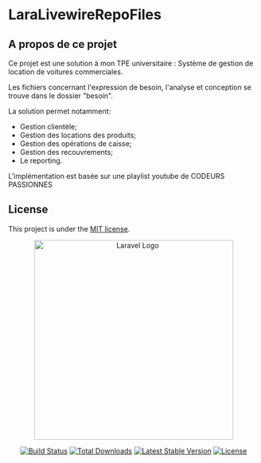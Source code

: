 # LaraLivewireRepoFiles

## A propos de ce projet

Ce projet est une solution à mon TPE universitaire : Système de gestion de location de voitures commerciales.

Les fichiers concernant l'expression de besoin, l'analyse et conception se trouve dans le dossier "besoin".

La solution permet notamment: 

- Gestion clientèle;
- Gestion des locations des produits;
- Gestion des opérations de caisse;
- Gestion des recouvrements;
- Le reporting.

L'implémentation est basée sur une playlist youtube de CODEURS PASSIONNES

## License

This project is under the [MIT license](https://opensource.org/licenses/MIT).

<p align="center"><a href="https://laravel.com" target="_blank"><img src="https://raw.githubusercontent.com/laravel/art/master/logo-lockup/5%20SVG/2%20CMYK/1%20Full%20Color/laravel-logolockup-cmyk-red.svg" width="400" alt="Laravel Logo"></a></p>

<p align="center">
<a href="https://travis-ci.org/laravel/framework"><img src="https://travis-ci.org/laravel/framework.svg" alt="Build Status"></a>
<a href="https://packagist.org/packages/laravel/framework"><img src="https://img.shields.io/packagist/dt/laravel/framework" alt="Total Downloads"></a>
<a href="https://packagist.org/packages/laravel/framework"><img src="https://img.shields.io/packagist/v/laravel/framework" alt="Latest Stable Version"></a>
<a href="https://packagist.org/packages/laravel/framework"><img src="https://img.shields.io/packagist/l/laravel/framework" alt="License"></a>
</p>
